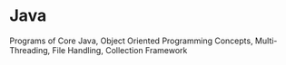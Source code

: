 # Java
Programs of Core Java, Object Oriented Programming Concepts, Multi-Threading, File Handling, Collection Framework

